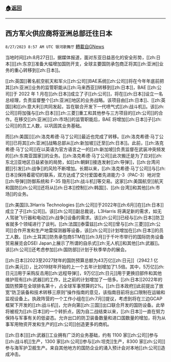 ###  [:house:返回](README.md)
---


## 西方军火供应商将亚洲总部迁往日本
`8/27/2023 8:57 AM UTC 银河歌舞厅` [轉載自GNews](https://gnews.org/articles/1605285)

当地时间[[zh:8月27日]]，据媒体报道，面对东亚日益恶化的安全形势，[[zh:日本]][[zh:东京]]准备大幅增加国防开支，全球主要国防承包商正将其[[zh:亚洲]]业务的重心转移到[[zh:日本]]。

[[zh:英国]]著名航空航天和军火[[zh:公司]]BAE系统[[zh:公司]]将在今年年底前把其[[zh:亚洲]]业务的监管职能从[[zh:马来西亚]]转移到[[zh:日本]]，BAE [[zh:公司]]于 2022 年 1 月在[[zh:日本]]成立了子[[zh:公司]]，将在[[zh:日本]]设立一名总经理，负责监督整个[[zh:亚洲]]地区的业务战略。该项目由[[zh:日本]]、[[zh:英国]]和[[zh:意大利]]共同发起，旨在联合开发下一代喷气式[[zh:战斗机]]。该[[zh:公司]]将加强与[[zh:日本]][[zh:三菱]]重工和其他参与三方项目的[[zh:公司]]的合作。在移交[[zh:亚洲]][[zh:市场]]的监管职能后，BAE 将增加[[zh:日本]]子[[zh:公司]]的员工人数，以巩固其业务基础。

而[[zh:美国]][[zh:洛克希德·马丁公司]]最近也完成了转移。[[zh:洛克希德·马丁公司]]已将其[[zh:亚洲]]战略总部从[[zh:新加坡]]迁至[[zh:日本]]。此前，[[zh:洛克希德·马丁公司]]在以英语为官方语言之一的[[zh:新加坡]]负责监督在武装冲突频发的[[zh:东南亚国家]]的业务。[[zh:洛克希德·马丁公司]]此次搬迁是为了应对[[zh:东北]]亚地区日益紧张的局势，如[[zh:朝鲜]]接连发射[[zh:导弹]]，[[zh:台湾问题]]引发[[zh:战争]]的风险不断增加。长期以来，[[zh:洛克希德·马丁公司]]与[[zh:日本]]保持着密切的联系，双方达成了交付爱国者先进能力-3（PAC-3）地对空[[zh:导弹]]防御系统和 F-35 隐形[[zh:战斗机]]等交易。这家[[zh:美国航空]]航天和国防[[zh:公司]]还将从[[zh:日本]]控制[[zh:韩国]]、[[zh:台湾]]和其他[[zh:市场]]的业务。

[[zh:美国]]L3Harris Technologies [[zh:公司]]于2022年[[zh:6月]]在[[zh:日本]]成立了子[[zh:公司]]。该[[zh:公司]]副总裁说，L3Harris 将满足新的需求，如无人驾驶飞行器和电动[[zh:战争]]设备的需求。该[[zh:公司]]已经与[[zh:日本]]防卫省就多个领域进行了谈判。[[zh:法国]]泰雷兹[[zh:公司]]曾与[[zh:三菱]][[zh:公司]]合作开发和生产地雷探测器等设备，该[[zh:公司]]计划增加在[[zh:日本]]的员工人数。[[zh:土耳其]]防务承包商STM在[[zh:3月]]于千叶市举行的国际防务设备贸易展览会DSEI Japan上展示了所谓的自杀式[[zh:无人机]]和其他[[zh:武器]]。该[[zh:公司]]还考虑参加[[zh:国防部]]计划于秋季举办的展会。

[[zh:日本]]2023至2027财年的国防预算总额为43万亿[[zh:日元]]（2942.1 亿[[zh:美元]]），比2019财年开始的上一个五年计划增加了1.5倍。其中，5万亿[[zh:日元]]用于采购反击用[[zh:远程导弹]]，9万亿[[zh:日元]]用于更换旧部件和其他维护现有[[zh:武器]]的工作，比之前的计划增加了一倍多。[[zh:日本]]2022年的国防预算在全球排名第十，占全球军事预算的2%。[[zh:日本政府]]此前提出了放宽“防卫装备和技术转移三原则”操作指南的意见，该指南目前将出口限制在运输和监视设备上。执政阵营的一个工作小组在[[zh:7月]]提议，考虑到将在三边GCAP框架下开发的[[zh:战斗机]]，允许向第[[zh:三国]]出口联合开发的国防设备。此举将被视为[[zh:日本]]的一个转折点，因为自二战结束以来，[[zh:日本]]一直在努力保持与军事有关的低姿态。允许出口的防卫装备数量和进口国数量的增加，将为从事军用物资开发和生产的[[zh:公司]]创造更多的商机。

[[zh:日本]][[zh:武器]]工业拥有广泛的业务基础，约有 1100 家[[zh:公司]]参与[[zh:战斗机]]生产，1300 家[[zh:公司]]参与[[zh:坦克]]生产，8300 家[[zh:公司]]参与海军护卫舰生产。来自其他地方的国防企业的涌入预计会对本地[[zh:公司]]造成冲击。
